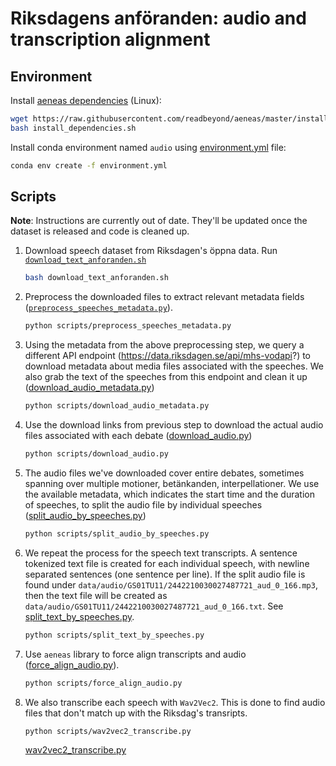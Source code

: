 # Riksdagens anföranden: audio and transcription alignment

## Environment

Install [aeneas dependencies](https://github.com/readbeyond/aeneas/blob/master/wiki/INSTALL.md) (Linux):

```bash
wget https://raw.githubusercontent.com/readbeyond/aeneas/master/install_dependencies.sh
bash install_dependencies.sh
```

Install conda environment named `audio` using [environment.yml](https://github.com/kb-labb/riksdagen_anforanden/blob/main/environment.yml) file:

```bash
conda env create -f environment.yml
```

## Scripts

**Note**: Instructions are currently out of date. They'll be updated once the dataset is released and code is cleaned up.

1. Download speech dataset from Riksdagen's öppna data. Run [`download_text_anforanden.sh`](https://github.com/kb-labb/riksdagen_anforanden/blob/main/download_text_anforanden.sh) 
  
    ```bash
    bash download_text_anforanden.sh
    ```

2. Preprocess the downloaded files to extract relevant metadata fields ([`preprocess_speeches_metadata.py`](https://github.com/kb-labb/riksdagen_anforanden/blob/main/scripts/preprocess_speeches_metadata.py)).

    ```bash
    python scripts/preprocess_speeches_metadata.py
    ```

3. Using the metadata from the above preprocessing step, we query a different API endpoint (https://data.riksdagen.se/api/mhs-vodapi?) to download metadata about media files associated with the speeches. We also grab the text of the speeches from this endpoint and clean it up ([download_audio_metadata.py](https://github.com/kb-labb/riksdagen_anforanden/blob/main/scripts/download_audio_metadata.py))

    ```bash
    python scripts/download_audio_metadata.py
    ```

4. Use the download links from previous step to download the actual audio files associated with each debate ([download_audio.py](https://github.com/kb-labb/riksdagen_anforanden/blob/main/scripts/download_audio.py))

    ```bash
    python scripts/download_audio.py
    ```

5. The audio files we've downloaded cover entire debates, sometimes spanning over multiple motioner, betänkanden, interpellationer. We use the available metadata, which indicates the start time and the duration of speeches, to split the audio file by individual speeches ([split_audio_by_speeches.py](https://github.com/kb-labb/riksdagen_anforanden/blob/main/scripts/split_audio_by_speeches.py))

    ```bash
    python scripts/split_audio_by_speeches.py
    ```

6. We repeat the process for the speech text transcripts. A sentence tokenized text file is created for each individual speech, with newline separated sentences (one sentence per line). If the split audio file is found under `data/audio/GS01TU11/2442210030027487721_aud_0_166.mp3`, then the text file will be created as `data/audio/GS01TU11/2442210030027487721_aud_0_166.txt`. See [split_text_by_speeches.py](https://github.com/kb-labb/riksdagen_anforanden/blob/main/scripts/split_text_by_speeches.py).

    ```bash
    python scripts/split_text_by_speeches.py
    ```

7. Use `aeneas` library to force align transcripts and audio ([force_align_audio.py](https://github.com/kb-labb/riksdagen_anforanden/blob/main/scripts/force_align_audio.py)). 

    ```bash
    python scripts/force_align_audio.py
    ```

8. We also transcribe each speech with `Wav2Vec2`. This is done to find audio files that don't match up with the Riksdag's transripts. 

    ```bash
    python scripts/wav2vec2_transcribe.py
    ```
    [wav2vec2_transcribe.py](https://github.com/kb-labb/riksdagen_anforanden/blob/main/scripts/wav2vec2_transcribe.py)